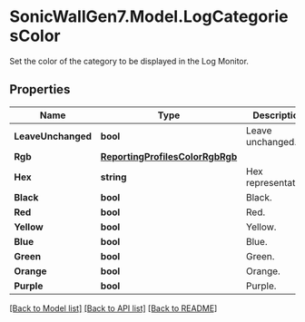 # SonicWallGen7.Model.LogCategoriesColor
Set the color of the category to be displayed in the Log Monitor.

## Properties

Name | Type | Description | Notes
------------ | ------------- | ------------- | -------------
**LeaveUnchanged** | **bool** | Leave unchanged. | [optional] 
**Rgb** | [**ReportingProfilesColorRgbRgb**](ReportingProfilesColorRgbRgb.md) |  | [optional] 
**Hex** | **string** | Hex representation. | [optional] 
**Black** | **bool** | Black. | [optional] 
**Red** | **bool** | Red. | [optional] 
**Yellow** | **bool** | Yellow. | [optional] 
**Blue** | **bool** | Blue. | [optional] 
**Green** | **bool** | Green. | [optional] 
**Orange** | **bool** | Orange. | [optional] 
**Purple** | **bool** | Purple. | [optional] 

[[Back to Model list]](../README.md#documentation-for-models) [[Back to API list]](../README.md#documentation-for-api-endpoints) [[Back to README]](../README.md)

